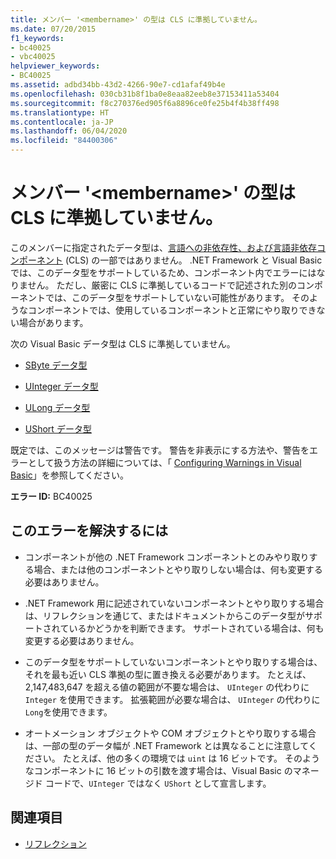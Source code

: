 ```yaml
---
title: メンバー '<membername>' の型は CLS に準拠していません。
ms.date: 07/20/2015
f1_keywords:
- bc40025
- vbc40025
helpviewer_keywords:
- BC40025
ms.assetid: adbd34bb-43d2-4266-90e7-cd1afaf49b4e
ms.openlocfilehash: 030cb31b8f1ba0e8eaa82eeb8e37153411a53404
ms.sourcegitcommit: f8c270376ed905f6a8896ce0fe25b4f4b38ff498
ms.translationtype: HT
ms.contentlocale: ja-JP
ms.lasthandoff: 06/04/2020
ms.locfileid: "84400306"
---
```

# <a name="type-of-member-membername-is-not-cls-compliant"></a>メンバー '\<membername>' の型は CLS に準拠していません。
このメンバーに指定されたデータ型は、[言語への非依存性、および言語非依存コンポーネント](../../../standard/language-independence-and-language-independent-components.md) (CLS) の一部ではありません。 .NET Framework と Visual Basic では、このデータ型をサポートしているため、コンポーネント内でエラーにはなりません。 ただし、厳密に CLS に準拠しているコードで記述された別のコンポーネントでは、このデータ型をサポートしていない可能性があります。 そのようなコンポーネントでは、使用しているコンポーネントと正常にやり取りできない場合があります。  
  
 次の Visual Basic データ型は CLS に準拠していません。  
  
- [SByte データ型](../data-types/sbyte-data-type.md)  
  
- [UInteger データ型](../data-types/uinteger-data-type.md)  
  
- [ULong データ型](../data-types/ulong-data-type.md)  
  
- [UShort データ型](../data-types/ushort-data-type.md)  
  
 既定では、このメッセージは警告です。 警告を非表示にする方法や、警告をエラーとして扱う方法の詳細については、「 [Configuring Warnings in Visual Basic](/visualstudio/ide/configuring-warnings-in-visual-basic)」を参照してください。  
  
 **エラー ID:** BC40025  
  
## <a name="to-correct-this-error"></a>このエラーを解決するには  
  
- コンポーネントが他の .NET Framework コンポーネントとのみやり取りする場合、または他のコンポーネントとやり取りしない場合は、何も変更する必要はありません。  
  
- .NET Framework 用に記述されていないコンポーネントとやり取りする場合は、リフレクションを通じて、またはドキュメントからこのデータ型がサポートされているかどうかを判断できます。 サポートされている場合は、何も変更する必要はありません。  
  
- このデータ型をサポートしていないコンポーネントとやり取りする場合は、それを最も近い CLS 準拠の型に置き換える必要があります。 たとえば、2,147,483,647 を超える値の範囲が不要な場合は、 `UInteger` の代わりに `Integer` を使用できます。 拡張範囲が必要な場合は、 `UInteger` の代わりに `Long`を使用できます。  
  
- オートメーション オブジェクトや COM オブジェクトとやり取りする場合は、一部の型のデータ幅が .NET Framework とは異なることに注意してください。 たとえば、他の多くの環境では `uint` は 16 ビットです。 そのようなコンポーネントに 16 ビットの引数を渡す場合は、Visual Basic のマネージド コードで、`UInteger` ではなく `UShort` として宣言します。  
  
## <a name="see-also"></a>関連項目

- [リフレクション](../../../framework/reflection-and-codedom/reflection.md)
